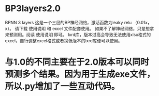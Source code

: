 # BP3layers2.0
BPNN 3 layers 这是一个三层的BP神经网络，激活函数为leaky relu （0.01x，x）。 请下载 使用说明 和 excel 文件配套使用。 如果不了解神经网络，只是想拿来预测用。阅读 使用说明 即可。 lxrd库，版本过高会导致无法使用xlsx格式的excel，自行调整excel格式或者换低版本的lxrd库便可以使用。
# 与1.0的不同主要在于2.0版本可以同时预测多个结果。因为用于生成exe文件，所以.py增加了一些互动代码。

